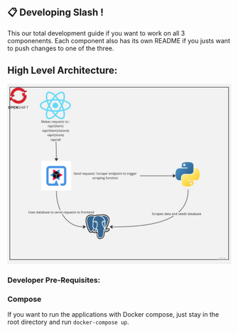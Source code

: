 ## 📋 Developing Slash !

This our total development guide if you want to work on all 3 componenents. Each component also has its own README if you justs want to push changes to one of the three.

## High Level Architecture: 

![Arch](assets/architecture.jpg)

### Developer Pre-Requisites:

### Compose
If you want to run the applications with Docker compose, just stay in the root directory and run 
`docker-compose up`. 